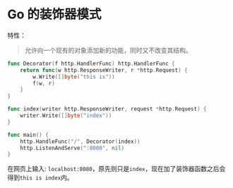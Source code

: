 # Go 的装饰器模式

特性：

> 允许向一个现有的对象添加新的功能，同时又不改变其结构。

```go
func Decorator(f http.HandlerFunc) http.HandlerFunc {
	return func(w http.ResponseWriter, r *http.Request) {
		w.Write([]byte("this is"))
		f(w, r)
	}
}

func index(writer http.ResponseWriter, request *http.Request) {
	writer.Write([]byte("index"))
}

func main() {
	http.HandleFunc("/", Decorator(index))
	http.ListenAndServe(":8080", nil)
}

```

在网页上输入: `localhost:8080`，原先则只是`index`，现在加了装饰器函数之后会得到`this is index`内。
